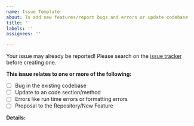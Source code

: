 ```yaml
---
name: Issue Template
about: To add new features/report bugs and errors or update codebase
title: ''
labels: ''
assignees: ''

---
```


Your issue may already be reported!
Please search on the [issue tracker](../) before creating one.

<!-- Thanks for filing an issue! Before submitting, please fill in the following information. -->
<!-- Make sure you close the issue once a PR is merged -->

<!--Required Information-->
**This issue relates to one or more of the following:**
<!-- choose one by changing [ ] to [x] -->
- [ ] Bug in the existing codebase
- [ ] Update to an code section/method
- [ ] Errors like run time errors or formatting errors
- [ ] Proposal to the Repository/New Feature

**Details:**
<!-- Details of the new feature/bug/error -->
